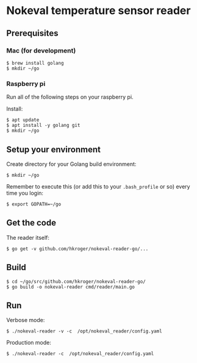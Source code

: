 # Nokeval temperature sensor reader

## Prerequisites

### Mac (for development)

```
$ brew install golang
$ mkdir ~/go
```

### Raspberry pi

Run all of the following steps on your raspberry pi.

Install:

```
$ apt update
$ apt install -y golang git
$ mkdir ~/go
```


## Setup your environment

Create directory for your Golang build environment:

```
$ mkdir ~/go
```


Remember to execute this (or add this to your `.bash_profile` or so) every time you login:

```
$ export GOPATH=~/go
```

## Get the code
The reader itself:

```
$ go get -v github.com/hkroger/nokeval-reader-go/...
```

## Build
```
$ cd ~/go/src/github.com/hkroger/nokeval-reader-go/
$ go build -o nokeval-reader cmd/reader/main.go
```

## Run

Verbose mode:

```
$ ./nokeval-reader -v -c  /opt/nokeval_reader/config.yaml
```

Production mode:

```
$ ./nokeval-reader -c  /opt/nokeval_reader/config.yaml
```
